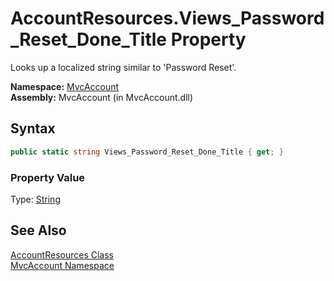 AccountResources.Views_Password_Reset_Done_Title Property
=========================================================
Looks up a localized string similar to 'Password Reset'.

**Namespace:** [MvcAccount][1]  
**Assembly:** MvcAccount (in MvcAccount.dll)

Syntax
------

```csharp
public static string Views_Password_Reset_Done_Title { get; }
```

### Property Value
Type: [String][2]

See Also
--------
[AccountResources Class][3]  
[MvcAccount Namespace][1]  

[1]: ../README.md
[2]: http://msdn.microsoft.com/en-us/library/s1wwdcbf
[3]: README.md
